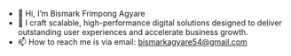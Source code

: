 - 👋 Hi, I’m Bismark Frimpong Agyare
- 🌱 I craft scalable, high-performance digital solutions designed
     to deliver outstanding user experiences and accelerate business growth.
- 📫 How to reach me is via email: bismarkagyare54@gmail.com

<!---
bismarkagyare/bismarkagyare is a ✨ special ✨ repository because its `README.md` (this file) appears on your GitHub profile.
You can click the Preview link to take a look at your changes.
--->
